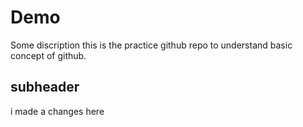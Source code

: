 # Demo
Some discription 
this is the practice github repo to understand basic concept of github. 

## subheader

i made a changes here 